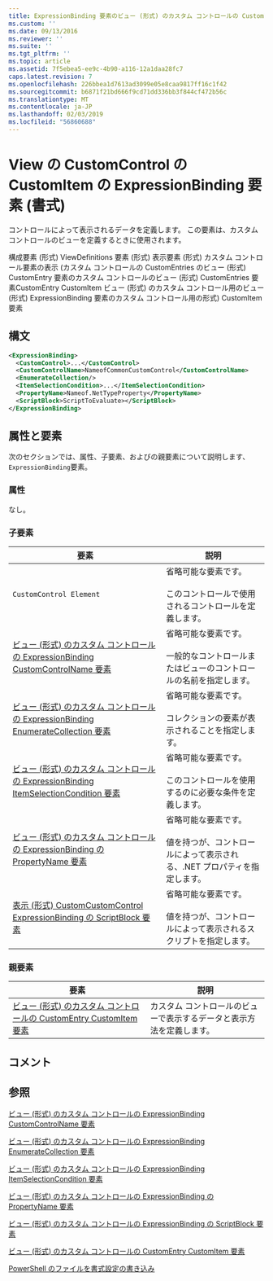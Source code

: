 ```yaml
---
title: ExpressionBinding 要素のビュー (形式) のカスタム コントロールの CustomItem |Microsoft Docs
ms.custom: ''
ms.date: 09/13/2016
ms.reviewer: ''
ms.suite: ''
ms.tgt_pltfrm: ''
ms.topic: article
ms.assetid: 7f5ebea5-ee9c-4b90-a116-12a1daa28fc7
caps.latest.revision: 7
ms.openlocfilehash: 226bbea1d7613ad3099e05e8caa9817ff16c1f42
ms.sourcegitcommit: b6871f21bd666f9cd71dd336bb3f844cf472b56c
ms.translationtype: MT
ms.contentlocale: ja-JP
ms.lasthandoff: 02/03/2019
ms.locfileid: "56860688"
---
```

# <a name="expressionbinding-element-for-customitem-for-customcontrol-for-view-format"></a>View の CustomControl の CustomItem の ExpressionBinding 要素 (書式)

コントロールによって表示されるデータを定義します。 この要素は、カスタム コントロールのビューを定義するときに使用されます。

構成要素 (形式) ViewDefinitions 要素 (形式) 表示要素 (形式) カスタム コントロール要素の表示 (カスタム コントロールの CustomEntries のビュー (形式) CustomEntry 要素のカスタム コントロールのビュー (形式) CustomEntries 要素CustomEntry CustomItem ビュー (形式) のカスタム コントロール用のビュー (形式) ExpressionBinding 要素のカスタム コントロール用の形式) CustomItem 要素

## <a name="syntax"></a>構文

```xml
<ExpressionBinding>
  <CustomControl>...</CustomControl>
  <CustomControlName>NameofCommonCustomControl</CustomControlName>
  <EnumerateCollection/>
  <ItemSelectionCondition>...</ItemSelectionCondition>
  <PropertyName>Nameof.NetTypeProperty</PropertyName>
  <ScriptBlock>ScriptToEvaluate></ScriptBlock>
</ExpressionBinding>
```

## <a name="attributes-and-elements"></a>属性と要素

次のセクションでは、属性、子要素、およびの親要素について説明します、`ExpressionBinding`要素。

### <a name="attributes"></a>属性

なし。

### <a name="child-elements"></a>子要素

|要素|説明|
|-------------|-----------------|
|`CustomControl Element`|省略可能な要素です。<br /><br /> このコントロールで使用されるコントロールを定義します。|
|[ビュー (形式) のカスタム コントロールの ExpressionBinding CustomControlName 要素](./customcontrolname-element-for-expressionbinding-for-customcontrol-for-view-format.md)|省略可能な要素です。<br /><br /> 一般的なコントロールまたはビューのコントロールの名前を指定します。|
|[ビュー (形式) のカスタム コントロールの ExpressionBinding EnumerateCollection 要素](./enumeratecollection-element-for-expressionbinding-for-customcontrol-for-view-format.md)|省略可能な要素です。<br /><br /> コレクションの要素が表示されることを指定します。|
|[ビュー (形式) のカスタム コントロールの ExpressionBinding ItemSelectionCondition 要素](./itemselectioncondition-element-for-expressionbinding-for-customcontrol-format.md)|省略可能な要素です。<br /><br /> このコントロールを使用するのに必要な条件を定義します。|
|[ビュー (形式) のカスタム コントロールの ExpressionBinding の PropertyName 要素](./propertyname-element-for-expressionbinding-for-customcontrol-for-view-format.md)|省略可能な要素です。<br /><br /> 値を持つが、コントロールによって表示される、.NET プロパティを指定します。|
|[表示 (形式) CustomCustomControl ExpressionBinding の ScriptBlock 要素](./scriptblock-element-for-expressionbinding-for-customcontrol-for-view-format.md)|省略可能な要素です。<br /><br /> 値を持つが、コントロールによって表示されるスクリプトを指定します。|

### <a name="parent-elements"></a>親要素

|要素|説明|
|-------------|-----------------|
|[ビュー (形式) のカスタム コントロールの CustomEntry CustomItem 要素](./customitem-element-for-customentry-for-customcontrol-for-view-format.md)|カスタム コントロールのビューで表示するデータと表示方法を定義します。|

## <a name="remarks"></a>コメント

## <a name="see-also"></a>参照

[ビュー (形式) のカスタム コントロールの ExpressionBinding CustomControlName 要素](./customcontrolname-element-for-expressionbinding-for-customcontrol-for-view-format.md)

[ビュー (形式) のカスタム コントロールの ExpressionBinding EnumerateCollection 要素](./enumeratecollection-element-for-expressionbinding-for-customcontrol-for-view-format.md)

[ビュー (形式) のカスタム コントロールの ExpressionBinding ItemSelectionCondition 要素](./itemselectioncondition-element-for-expressionbinding-for-customcontrol-format.md)

[ビュー (形式) のカスタム コントロールの ExpressionBinding の PropertyName 要素](./propertyname-element-for-expressionbinding-for-customcontrol-for-view-format.md)

[ビュー (形式) のカスタム コントロールの ExpressionBinding の ScriptBlock 要素](./scriptblock-element-for-expressionbinding-for-customcontrol-for-view-format.md)

[ビュー (形式) のカスタム コントロールの CustomEntry CustomItem 要素](./customitem-element-for-customentry-for-customcontrol-for-view-format.md)

[PowerShell のファイルを書式設定の書き込み](./writing-a-powershell-formatting-file.md)
